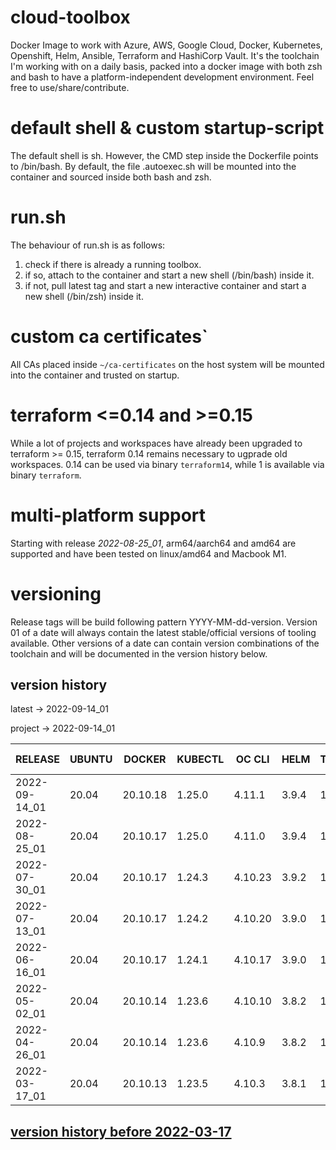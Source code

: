 # cloud-toolbox
Docker Image to work with Azure, AWS, Google Cloud, Docker, Kubernetes, Openshift, Helm, Ansible, Terraform and HashiCorp Vault.
It's the toolchain I'm working with on a daily basis, packed into a docker image with both zsh and bash to have a
platform-independent development environment.
Feel free to use/share/contribute.

# default shell & custom startup-script
The default shell is sh.
However, the CMD step inside the Dockerfile points to /bin/bash.
By default, the file .autoexec.sh will be mounted into the container and sourced inside both bash and zsh.

# run.sh
The behaviour of run.sh is as follows:
1. check if there is already a running toolbox.
1. if so, attach to the container and start a new shell (/bin/bash) inside it.
1. if not, pull latest tag and start a new interactive container and start a new shell (/bin/zsh) inside it.

# custom ca certificates`
All CAs placed inside ```~/ca-certificates``` on the host system will be mounted into the container and trusted on startup.

# terraform <=0.14 and >=0.15
While a lot of projects and workspaces have already been upgraded to terraform >= 0.15, terraform 0.14 remains necessary to ugprade old workspaces.
0.14 can be used via binary `terraform14`, while 1 is available via binary `terraform`.

# multi-platform support
Starting with release *2022-08-25_01*, arm64/aarch64 and amd64 are supported and have been tested on linux/amd64 and Macbook M1.

# versioning
Release tags will be build following pattern YYYY-MM-dd-version.
Version 01 of a date will always contain the latest stable/official versions of tooling available.
Other versions of a date can contain version combinations of the toolchain and will be documented in the version history
below.

## version history
latest -> 2022-09-14_01

project -> 2022-09-14_01


| RELEASE       | UBUNTU | DOCKER   | KUBECTL | OC CLI  | HELM  | TERRAFORM | AWS CLI | AZ CLI | GCLOUD SDK | ANSIBLE | JINJA2 | OPENSSH | CRICTL | VAULT  | VELERO | SENTINEL |
|---------------|--------|----------|---------|---------|-------|-----------|---------|--------|------------|---------|--------|---------|--------|--------|--------|----------|
| 2022-09-14_01 | 20.04  | 20.10.18 | 1.25.0  | 4.11.1  | 3.9.4 | 1.2.9     | 1.25.73 | 2.40.0 | 402.0.0    | 6.3.0   | 3.1.2  | 9.0p1   | 1.25.0 | 1.11.3 | 1.9.1  |  0.18.11 |
| 2022-08-25_01 | 20.04  | 20.10.17 | 1.25.0  | 4.11.0  | 3.9.4 | 1.2.8     | 1.25.60 | 2.39.0 | 399.0.0    | 6.3.0   | 3.1.2  | 9.0p1   | 1.24.2 | 1.11.2 | 1.9.1  |  0.18.11 |
| 2022-07-30_01 | 20.04  | 20.10.17 | 1.24.3  | 4.10.23 | 3.9.2 | 1.2.6     | 1.25.41 | 2.38.0 | 395.0.0    | 6.1.0   | 3.1.2  | 9.0p1   | 1.24.2 | 1.11.1 | 1.9.0  |  0.18.11 |
| 2022-07-13_01 | 20.04  | 20.10.17 | 1.24.2  | 4.10.20 | 3.9.0 | 1.2.5     | 1.25.28 | 2.38.0 | 393.0.0    | 6.1.0   | 3.1.2  | 9.0p1   | 1.24.2 | 1.11.0 | 1.9.0  |  0.18.11 |
| 2022-06-16_01 | 20.04  | 20.10.17 | 1.24.1  | 4.10.17 | 3.9.0 | 1.2.3     | 1.25.9  | 2.37.0 | 390.0.0    | 5.9.0   | 3.1.2  | 9.0p1   | 1.24.2 | 1.10.4 | 1.8.1  |  0.18.11 |
| 2022-05-02_01 | 20.04  | 20.10.14 | 1.23.6  | 4.10.10 | 3.8.2 | 1.1.9     | 1.23.4  | 2.36.0 | 383.0.1    | 5.7.0   | 3.1.2  | 9.0p1   | 1.23.0 | 1.10.2 | 1.8.1  |  0.18.9  |
| 2022-04-26_01 | 20.04  | 20.10.14 | 1.23.6  | 4.10.9  | 3.8.2 | 1.1.9     | 1.23.0  | 2.36.0 | 382.0.0    | 5.6.0   | 3.1.1  | 9.0p1   | 1.23.0 | 1.10.1 | 1.8.1  |  0.18.9  |
| 2022-03-17_01 | 20.04  | 20.10.13 | 1.23.5  | 4.10.3  | 3.8.1 | 1.1.7     | 1.22.76 | 2.34.1 | 377.0.0    | 5.5.0   | 3.0.3  | 8.9p1   | 1.23.0 | 1.9.4  | 1.8.1  |  0.18.7  |

## [ version history before 2022-03-17](https://github.com/ksandermann/cloud-toolbox/blob/master/docs/version_history.md)
